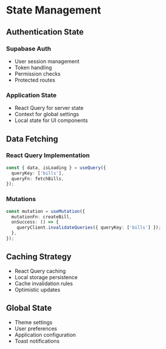 # State Management

## Authentication State

### Supabase Auth
- User session management
- Token handling
- Permission checks
- Protected routes

### Application State
- React Query for server state
- Context for global settings
- Local state for UI components

## Data Fetching

### React Query Implementation
```typescript
const { data, isLoading } = useQuery({
  queryKey: ['bills'],
  queryFn: fetchBills,
});
```

### Mutations
```typescript
const mutation = useMutation({
  mutationFn: createBill,
  onSuccess: () => {
    queryClient.invalidateQueries({ queryKey: ['bills'] });
  },
});
```

## Caching Strategy
- React Query caching
- Local storage persistence
- Cache invalidation rules
- Optimistic updates

## Global State
- Theme settings
- User preferences
- Application configuration
- Toast notifications